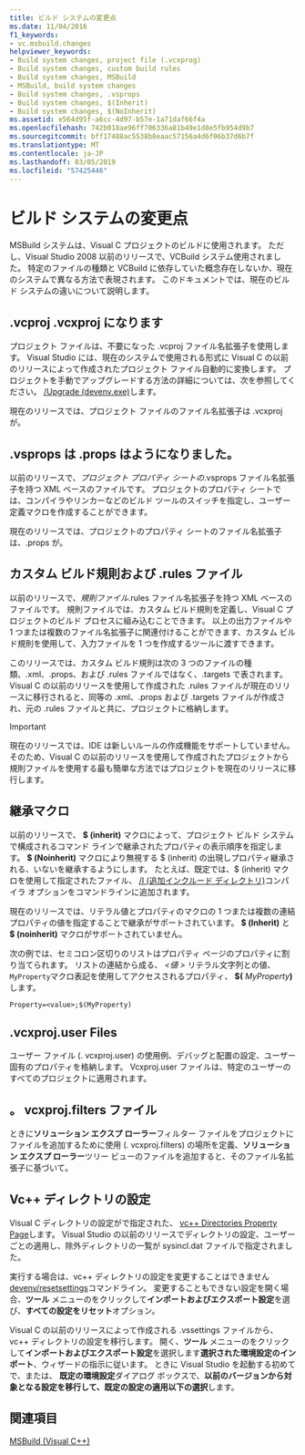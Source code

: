 ```yaml
---
title: ビルド システムの変更点
ms.date: 11/04/2016
f1_keywords:
- vc.msbuild.changes
helpviewer_keywords:
- Build system changes, project file (.vcxprog)
- Build system changes, custom build rules
- Build system changes, MSBuild
- MSBuild, build system changes
- Build system changes, .vsprops
- Build system changes, $(Inherit)
- Build system changes, $(NoInherit)
ms.assetid: e564d95f-a6cc-4d97-b57e-1a71daf66f4a
ms.openlocfilehash: 742b018ae96ff706336a81b49e1d8e5fb954d9b7
ms.sourcegitcommit: bff17488ac5538b8eaac57156a4d6f06b37d6b7f
ms.translationtype: MT
ms.contentlocale: ja-JP
ms.lasthandoff: 03/05/2019
ms.locfileid: "57425446"
---
```

# <a name="build-system-changes"></a>ビルド システムの変更点

MSBuild システムは、Visual C プロジェクトのビルドに使用されます。 ただし、Visual Studio 2008 以前のリリースで、VCBuild システム使用されました。 特定のファイルの種類と VCBuild に依存していた概念存在しないか、現在のシステムで異なる方法で表現されます。 このドキュメントでは、現在のビルド システムの違いについて説明します。

## <a name="vcproj-is-now-vcxproj"></a>.vcproj .vcxproj になります

プロジェクト ファイルは、不要になった .vcproj ファイル名拡張子を使用します。 Visual Studio には、現在のシステムで使用される形式に Visual C の以前のリリースによって作成されたプロジェクト ファイル自動的に変換します。 プロジェクトを手動でアップグレードする方法の詳細については、次を参照してください。 [/Upgrade (devenv.exe)](/visualstudio/ide/reference/upgrade-devenv-exe)します。

現在のリリースでは、プロジェクト ファイルのファイル名拡張子は .vcxproj が。

## <a name="vsprops-is-now-props"></a>.vsprops は .props はようになりました。

以前のリリースで、*プロジェクト プロパティ シートの*.vsprops ファイル名拡張子を持つ XML ベースのファイルです。 プロジェクトのプロパティ シートでは、コンパイラやリンカーなどのビルド ツールのスイッチを指定し、ユーザー定義マクロを作成することができます。

現在のリリースでは、プロジェクトのプロパティ シートのファイル名拡張子は、.props が。

## <a name="custom-build-rules-and-rules-files"></a>カスタム ビルド規則および .rules ファイル

以前のリリースで、*規則ファイル*.rules ファイル名拡張子を持つ XML ベースのファイルです。 規則ファイルでは、カスタム ビルド規則を定義し、Visual C プロジェクトのビルド プロセスに組み込むことできます。 以上の出力ファイルや 1 つまたは複数のファイル名拡張子に関連付けることができます、カスタム ビルド規則を使用して、入力ファイルを 1 つを作成するツールに渡すできます。

このリリースでは、カスタム ビルド規則は次の 3 つのファイルの種類、.xml、.props、および .rules ファイルではなく、.targets で表されます。 Visual C の以前のリリースを使用して作成された .rules ファイルが現在のリリースに移行されると、同等の .xml、.props および .targets ファイルが作成され、元の .rules ファイルと共に、プロジェクトに格納します。

> [!IMPORTANT]
>  現在のリリースでは、IDE は新しいルールの作成機能をサポートしていません。 そのため、Visual C の以前のリリースを使用して作成されたプロジェクトから規則ファイルを使用する最も簡単な方法ではプロジェクトを現在のリリースに移行します。

## <a name="inheritance-macros"></a>継承マクロ

以前のリリースで、 **$ (inherit)** マクロによって、プロジェクト ビルド システムで構成されるコマンド ラインで継承されたプロパティの表示順序を指定します。 **$ (Noinherit)** マクロにより無視する $ (inherit) の出現しプロパティ継承される、いないを継承するようにします。 たとえば、既定では、$ (inherit) マクロを使用して指定されたファイル、 [/I (追加インクルード ディレクトリ)](../build/reference/i-additional-include-directories.md)コンパイラ オプションをコマンドラインに追加されます。

現在のリリースでは、リテラル値とプロパティのマクロの 1 つまたは複数の連結プロパティの値を指定することで継承がサポートされています。 **$ (Inherit)** と **$ (noinherit)** マクロがサポートされていません。

次の例では、セミコロン区切りのリストはプロパティ ページのプロパティに割り当てられます。 リストの連結から成る、 *\<値 >* リテラル文字列との値、`MyProperty`マクロ表記を使用してアクセスされるプロパティ、 **$(** <em>MyProperty</em>**)** します。

```
Property=<value>;$(MyProperty)
```

## <a name="vcxprojuser-files"></a>.vcxproj.user Files

ユーザー ファイル (. vcxproj.user) の使用例、デバッグと配置の設定、ユーザー固有のプロパティを格納します。 Vcxproj.user ファイルは、特定のユーザーのすべてのプロジェクトに適用されます。

## <a name="vcxprojfilters-file"></a>。 vcxproj.filters ファイル

ときに**ソリューション エクスプ ローラー**フィルター ファイルをプロジェクトにファイルを追加するために使用 (. vcxproj.filters) の場所を定義、**ソリューション エクスプ ローラー**ツリー ビューのファイルを追加すると、そのファイル名拡張子に基づいて。

## <a name="vc-directories-settings"></a>Vc++ ディレクトリの設定

Visual C ディレクトリの設定がで指定された、 [vc++ Directories Property Page](../ide/vcpp-directories-property-page.md)します。 Visual Studio の以前のリリースでディレクトリの設定、ユーザーごとの適用し、除外ディレクトリの一覧が sysincl.dat ファイルで指定されました。

実行する場合は、vc++ ディレクトリの設定を変更することはできません[devenv/resetsettings](/visualstudio/ide/reference/resetsettings-devenv-exe)コマンドライン。 変更することもできない設定を開く場合、**ツール** メニューのをクリックして**インポートおよびエクスポート設定**を選び、**すべての設定をリセット**オプション。

Visual C の以前のリリースによって作成される .vssettings ファイルから、vc++ ディレクトリの設定を移行します。 開く、**ツール** メニューのをクリックして**インポートおよびエクスポート設定**を選択します**選択された環境設定のインポート**、ウィザードの指示に従います。 ときに Visual Studio を起動する初めてで、または、 **既定の環境設定**ダイアログ ボックスで、**以前のバージョンから対象となる設定を移行して、既定の設定の適用以下の選択**します。

## <a name="see-also"></a>関連項目

[MSBuild (Visual C++)](../build/msbuild-visual-cpp.md)
